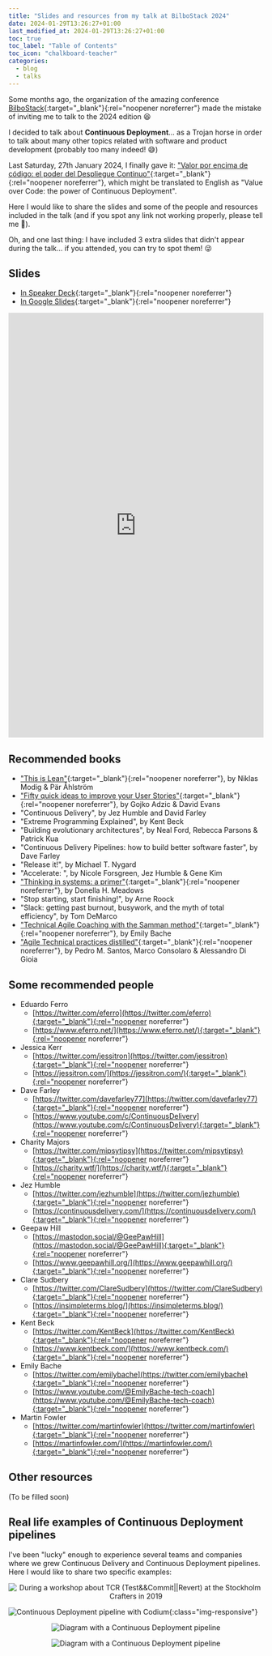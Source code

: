 ```yaml
---
title: "Slides and resources from my talk at BilboStack 2024"
date: 2024-01-29T13:26:27+01:00
last_modified_at: 2024-01-29T13:26:27+01:00
toc: true
toc_label: "Table of Contents"
toc_icon: "chalkboard-teacher"
categories:
  - blog
  - talks
---
```


Some months ago, the organization of the amazing conference [BilboStack](https://bilbostack.com/){:target="_blank"}{:rel="noopener noreferrer"} made the mistake of inviting me to talk to the 2024 edition 😆

I decided to talk about **Continuous Deployment**... as a Trojan horse in order to talk about many other topics related with software and product development (probably too many indeed! 😅)

Last Saturday, 27th January 2024, I finally gave it: ["Valor por encima de código: el poder del Despliegue Continuo"](https://bilbostack.com/isidro-lopez){:target="_blank"}{:rel="noopener noreferrer"}, which might be translated to English as "Value over Code: the power of Continuous Deployment".

Here I would like to share the slides and some of the people and resources included in the talk (and if you spot any link not working properly, please tell me 🙏). 

Oh, and one last thing: I have included 3 extra slides that didn't appear during the talk... if you attended, you can try to spot them! 😜


## Slides
- [In Speaker Deck](https://speakerdeck.com/islomar/valor-por-encima-de-codigo-el-poder-del-despliegue-continuo){:target="_blank"}{:rel="noopener noreferrer"}
- [In Google Slides](https://docs.google.com/presentation/d/e/2PACX-1vQjRyNPunwWLBRP-gEEVnMMVLq0373KDyT1IpqJXwato2jtTRtdjqecHNtQrJBiVzZ4j-WAc6J5py6c/pub?start=false&loop=false&delayms=3000){:target="_blank"}{:rel="noopener noreferrer"}

<style>
.responsive-wrap iframe{ max-width: 100%;}
</style>
<div class="responsive-wrap">
<!-- this is the embed code provided by Google -->
    <iframe src="https://docs.google.com/presentation/d/e/2PACX-1vQjRyNPunwWLBRP-gEEVnMMVLq0373KDyT1IpqJXwato2jtTRtdjqecHNtQrJBiVzZ4j-WAc6J5py6c/embed?start=false&loop=false&delayms=3000" frameborder="0" width="1440" height="839" allowfullscreen="true" mozallowfullscreen="true" webkitallowfullscreen="true"></iframe>
<!-- Google embed ends -->
</div>

## Recommended books
- ["This is Lean"](https://thisislean.com/){:target="_blank"}{:rel="noopener noreferrer"}, by Niklas Modig & Pär Åhlström
- ["Fifty quick ideas to improve your User Stories"](https://fiftyquickideas.com/fifty-quick-ideas-to-improve-your-user-stories/){:target="_blank"}{:rel="noopener noreferrer"}, by Gojko Adzic & David Evans
- "Continuous Delivery", by Jez Humble and David Farley
- "Extreme Programming Explained", by Kent Beck
- "Building evolutionary architectures", by Neal Ford, Rebecca Parsons & Patrick Kua
- "Continuous Delivery Pipelines: how to build better software faster", by Dave Farley
- "Release it!", by Michael T. Nygard
- "Accelerate: ", by Nicole Forsgreen, Jez Humble & Gene Kim
- ["Thinking in systems: a primer"](https://donellameadows.org/systems-thinking-book-sale/){:target="_blank"}{:rel="noopener noreferrer"}, by Donella H. Meadows
- "Stop starting, start finishing!", by Arne Roock
- "Slack: getting past burnout, busywork, and the myth of total efficiency", by Tom DeMarco
- ["Technical Agile Coaching with the Samman method"](https://sammancoaching.org/){:target="_blank"}{:rel="noopener noreferrer"}, by Emily Bache
- ["Agile Technical practices distilled"](https://leanpub.com/agiletechnicalpracticesdistilled){:target="_blank"}{:rel="noopener noreferrer"}, by Pedro M. Santos, Marco Consolaro & Alessandro Di Gioia


## Some recommended people
- Eduardo Ferro
  - [https://twitter.com/eferro](https://twitter.com/eferro){:target="_blank"}{:rel="noopener noreferrer"}
  - [https://www.eferro.net/](https://www.eferro.net/){:target="_blank"}{:rel="noopener noreferrer"}
- Jessica Kerr
  - [https://twitter.com/jessitron](https://twitter.com/jessitron){:target="_blank"}{:rel="noopener noreferrer"}
  - [https://jessitron.com/](https://jessitron.com/){:target="_blank"}{:rel="noopener noreferrer"}
- Dave Farley
  - [https://twitter.com/davefarley77](https://twitter.com/davefarley77){:target="_blank"}{:rel="noopener noreferrer"}
  - [https://www.youtube.com/c/ContinuousDelivery](https://www.youtube.com/c/ContinuousDelivery){:target="_blank"}{:rel="noopener noreferrer"}
- Charity Majors
  - [https://twitter.com/mipsytipsy](https://twitter.com/mipsytipsy){:target="_blank"}{:rel="noopener noreferrer"}
  - [https://charity.wtf/](https://charity.wtf/){:target="_blank"}{:rel="noopener noreferrer"}
- Jez Humble
  - [https://twitter.com/jezhumble](https://twitter.com/jezhumble){:target="_blank"}{:rel="noopener noreferrer"}
  - [https://continuousdelivery.com/](https://continuousdelivery.com/){:target="_blank"}{:rel="noopener noreferrer"}
- Geepaw Hill
  - [https://mastodon.social/@GeePawHill](https://mastodon.social/@GeePawHill){:target="_blank"}{:rel="noopener noreferrer"}
  - [https://www.geepawhill.org/](https://www.geepawhill.org/){:target="_blank"}{:rel="noopener noreferrer"}
- Clare Sudbery
  - [https://twitter.com/ClareSudbery](https://twitter.com/ClareSudbery){:target="_blank"}{:rel="noopener noreferrer"}
  - [https://insimpleterms.blog/](https://insimpleterms.blog/){:target="_blank"}{:rel="noopener noreferrer"}
- Kent Beck
  - [https://twitter.com/KentBeck](https://twitter.com/KentBeck){:target="_blank"}{:rel="noopener noreferrer"}
  - [https://www.kentbeck.com/](https://www.kentbeck.com/){:target="_blank"}{:rel="noopener noreferrer"}
- Emily Bache
  - [https://twitter.com/emilybache](https://twitter.com/emilybache){:target="_blank"}{:rel="noopener noreferrer"}
  - [https://www.youtube.com/@EmilyBache-tech-coach](https://www.youtube.com/@EmilyBache-tech-coach){:target="_blank"}{:rel="noopener noreferrer"}
- Martin Fowler
  - [https://twitter.com/martinfowler](https://twitter.com/martinfowler){:target="_blank"}{:rel="noopener noreferrer"}
  - [https://martinfowler.com/](https://martinfowler.com/){:target="_blank"}{:rel="noopener noreferrer"}


## Other resources
(To be filled soon)


## Real life examples of Continuous Deployment pipelines
I've been "lucky" enough to experience several teams and companies where we grew Continuous Delivery and Continuous Deployment pipelines. Here I would like to share two specific examples:

<p align="center">
    <img src="../assets/images/TCR_workshop_crafters_Stockholm.png" alt="During a workshop about TCR (Test&&Commit||Revert) at the Stockholm Crafters in 2019" title="During a workshop about TCR (Test&&Commit||Revert) at the Stockholm Crafters in 2019" />
</p>

![Continuous Deployment pipeline with Codium](/assets/images/Continuous_Deployment_pipeline_with_Codium.png){:class="img-responsive"}

<p align="center">
    <img src="/assets/images/Continuous_Deployment_pipeline_with_Codium.png" alt="Diagram with a Continuous Deployment pipeline" title="Continuous Deployment pipeline with Codium" />
</p>

<p align="center">
    <img src="../assets/images/Continuous_Deployment_pipeline_within_Clarity_AI.png" alt="Diagram with a Continuous Deployment pipeline" title="Continuous Deployment pipeline within Clarity AI" />
</p>